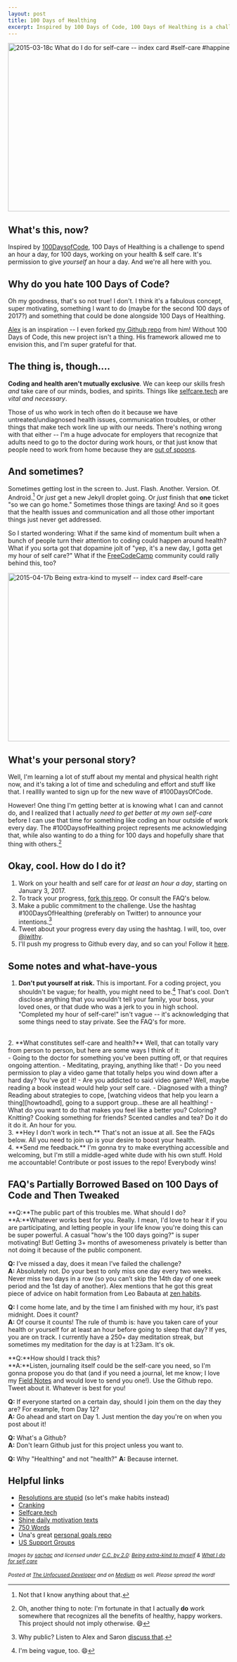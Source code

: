 ```yaml
---
layout: post
title: 100 Days of Healthing
excerpt: Inspired by 100 Days of Code, 100 Days of Healthing is a challenge to spend an hour a day, for 100 days, working on your health & self care. It's permission to give *yourself* an hour a day. And we're all here with you.
---
```


<a data-flickr-embed="true"  href="https://www.flickr.com/photos/sachac/16691122547/in/photostream/" title="2015-03-18c What do I do for self-care -- index card #self-care #happiness #comfort"><img src="https://c4.staticflickr.com/9/8726/16691122547_9348647318_z.jpg" width="640" height="383" alt="2015-03-18c What do I do for self-care -- index card #self-care #happiness #comfort"></a><script async src="//embedr.flickr.com/assets/client-code.js" charset="utf-8"></script>

## What's this, now?

Inspired by [100DaysofCode][100days], 100 Days of Healthing is a challenge to spend an hour a day, for 100 days, working on your health & self care. It's permission to give *yourself* an hour a day. And we're all here with you.

## Why do you hate 100 Days of Code?
Oh my goodness, that's so not true!  I don't. I think it's a fabulous concept, super motivating, something I want to do (maybe for the second 100 days of 2017?) and something that could be done alongside 100 Days of Healthing.

[Alex][alex] is an inspiration -- I even forked [my Github repo][gh] from him! Without 100 Days of Code, this new project isn't a thing. His framework allowed me to envision this, and I'm super grateful for that.

## The thing is, though....

**Coding and health aren't mutually exclusive**.  We can keep our skills fresh *and* take care of our minds, bodies, and spirits. Things like [selfcare.tech](http://selfcare.tech)  are *vital and necessary*.

Those of us who work in tech often do it because we have untreated/undiagnosed health issues, communication troubles, or other things that make tech work line up with our needs. There's nothing wrong with that either -- I'm a huge advocate for employers that recognize that adults need to go to the doctor during work hours, or that just know that people need to work from home because they are [out of spoons][spoons].

## And sometimes?

Sometimes getting lost in the screen to. Just. Flash. Another. Version. Of. Android.[^1] Or *just* get a new Jekyll droplet going. Or *just* finish that **one** ticket "so we can go home." Sometimes those things are taxing! And so it goes that the health issues and communication and all those other important things just never get addressed.

So I started wondering: What if the same kind of momentum built when a bunch of people turn their attention to coding could happen around health? What if you sorta got that dopamine jolt of "yep, it's a new day, I gotta get my hour of self care?" What if the [FreeCodeCamp][fcc] community could rally behind this, too?

<a data-flickr-embed="true"  href="https://www.flickr.com/photos/sachac/17157051896/in/photolist-s97nMA-sfUoL1-9sa2eX-9sd1LL-aatdKM-6PEeVj-dsx3i6-cJYTJC-oMzPb-56CUnd-9sgfe9-fsXK2T-pihpVY-qgL4mF-4f7bev-9TfaLW-ej2mct-gwmN7H-a9MFqY-gwmAC2-jSWVy4-eg9yha-dswhG8-9sgf6f-4FSfTU-aBshrA-nbuAHY-nAKQ4C-zMGBS-9sa2pR-9sge2w-nbtLM7-9sdfhX-jgW5dc-dFHiG5-r1jJAM-6EpzvX-7E3U4g-cjF8mq-5jhfU6-fZDKXs-5HCzhP-9sge6s-drgpAM-9sdfFD-9sgeD5-9FFDea-dPyiC6-9sgfeY-9sdfxp/" title="2015-04-17b Being extra-kind to myself -- index card #self-care"><img src="https://c1.staticflickr.com/8/7669/17157051896_4dac889f84_z.jpg" width="640" height="383" alt="2015-04-17b Being extra-kind to myself -- index card #self-care"></a><script async src="//embedr.flickr.com/assets/client-code.js" charset="utf-8"></script>

## What's your personal story?

Well, I'm learning a lot of stuff about my mental and physical health right now, and it's taking a lot of time and scheduling and effort and stuff like that. I realllly wanted to sign up for the new wave of #100DaysOfCode.

However! One thing I'm getting better at is knowing what I can and cannot do, and I realized that I actually *need to get better at my own self-care* before I can use that time for something like coding an hour outside of work every day. The #100DaysofHealthing project represents me acknowledging that, while also wanting to do a thing for 100 days and hopefully share that thing with others.[^2]

## Okay, cool. How do I do it?

1. Work on your health and self care for *at least an hour a day*, starting on January 3, 2017.
2. To track your progress, [fork this repo][myrepo]. Or consult the FAQ's below.
3. Make a public commitment to the challenge. Use the hashtag #100DaysOfHealthing (preferably on Twitter) to announce your intentions.[^3]
4. Tweet about your progress every day using the hashtag. I will, too, over [@jwithy][jwithy].
5. I'll push my progress to Github every day, and so can you! Follow it [here][gh].

## Some notes and what-have-yous
1. **Don't put yourself at risk.** This is important. For a coding project, you shouldn't be vague; for health, you might need to be.[^4] That's cool. Don't disclose anything that you wouldn't tell your family, your boss, your loved ones, or that dude who was a jerk to you in high school. "Completed my hour of self-care!" isn't vague -- it's acknowledging that some things need to stay private. See the FAQ's for more.
<br />
2. **What constitutes self-care and health?** Well, that can totally vary from person to person, but here are some ways I think of it:
<br />
	- Going to the doctor for something you've been putting off, or that requires ongoing attention.
	- Meditating, praying, anything like that!
	- Do you need permission to play a video game that totally helps you wind down after a hard day? You've got it!
	- Are you addicted to said video game? Well, maybe reading a book instead would help your self care.
	- Diagnosed with a thing? Reading about strategies to cope, [watching videos that help you learn a thing][howtoadhd], going to a support group...these are all healthing!
	- What do you want to do that makes you feel like a better you? Coloring? Knitting? Cooking something for friends? Scented candles and tea? Do it do it do it. An hour for you.
<br />
3. **Hey I don't work in tech.** That's not an issue at all. See the FAQs below. All you need to join up is your desire to boost your health.
<br />
4. **Send me feedback.** I'm gonna try to make everything accessible and welcoming, but I'm still a middle-aged white dude with his own stuff. Hold me accountable! Contribute or post issues to the repo! Everybody wins!

## FAQ's Partially Borrowed Based on 100 Days of Code and Then Tweaked

**Q:**The public part of this troubles me. What should I do?<br />
**A:**Whatever works best for you. Really. I mean, I'd love to hear it if you are participating, and letting people in your life know you're doing this can be super powerful. A casual "how's the 100 days going?" is super motivating! But! Getting 3+ months of awesomeness privately is better than not doing it because of the public component.

**Q:** I’ve missed a day, does it mean I’ve failed the challenge?<br />
**A:** Absolutely not. Do your best to only miss one day every two weeks. Never miss two days in a row (so you can’t skip the 14th day of one week period and the 1st day of another). Alex mentions that he got this great piece of advice on habit formation from Leo Babauta at [zen habits][zenhab].

**Q:** I come home late, and by the time I am finished with my hour, it’s past midnight. Does it count?<br />
**A:** Of course it counts! The rule of thumb is: have you taken care of your health or yourself for at least an hour before going to sleep that day? If yes, you are on track. I currently have a 250+ day meditation streak, but sometimes my meditation for the day is at 1:23am. It's ok.

**Q:**How should I track this?<br />
**A:**Listen, journaling itself could be the self-care you need, so I'm gonna propose you do that (and if you need a journal, let me know; I love my [Field Notes][fieldnotes] and would love to send you one!). Use the Github repo. Tweet about it.  Whatever is best for you!

**Q:** If everyone started on a certain day, should I join them on the day they are? For example, from Day 12?<br />
**A:** Go ahead and start on Day 1. Just mention the day you're on when you post about it!

**Q:** What's a Github?<br />
**A:** Don't learn Github just for this project unless you want to.

**Q:** Why "Healthing" and not "health?"
**A:** Because internet.

## Helpful links
- [Resolutions are stupid][resolutions] (so let's make habits instead)
- [Cranking][crank]
- [Selfcare.tech][selfcare]
- [Shine daily motivation texts][shine]
- [750 Words][750]
- Una's great [personal goals repo][goals]
- [US Support Groups][support]

<small>*Images by [sachac][sc] and licensed under [C.C. by 2.0][cc]: [Being extra-kind to myself][attrib] & [What I do for self care][attrib2]*</small>
<br />
<br />
<small>*Posted at [The Unfocused Developer][unfocused] and on [Medium][medium] as well. Please spread the word!*</small>

[^1]: Not that I know anything about that.
[^2]: Oh, another thing to note: I'm fortunate in that I actually **do** work somewhere that recognizes all the benefits of healthy, happy workers. This project should not imply otherwise. 😄
[^3]: Why public?  Listen to Alex and Saron [discuss that](http://www.codenewbie.org/podcast/100-days-of-code).
[^4]: I'm being vague, too. 😄

[attrib]: https://www.flickr.com/photos/sachac/17157051896/in/photolist-s97nMA-sfUoL1-9sa2eX-9sd1LL-aatdKM-6PEeVj-dsx3i6-cJYTJC-oMzPb-56CUnd-9sgfe9-fsXK2T-pihpVY-qgL4mF-4f7bev-9TfaLW-ej2mct-gwmN7H-a9MFqY-gwmAC2-jSWVy4-eg9yha-dswhG8-9sgf6f-4FSfTU-aBshrA-nbuAHY-nAKQ4C-zMGBS-9sa2pR-9sge2w-nbtLM7-9sdfhX-jgW5dc-dFHiG5-r1jJAM-6EpzvX-7E3U4g-cjF8mq-5jhfU6-fZDKXs-5HCzhP-9sge6s-drgpAM-9sdfFD-9sgeD5-9FFDea-dPyiC6-9sgfeY-9sdfxp/
[attrib2]: https://flic.kr/p/rqWndX
[sc]: https://www.flickr.com/photos/sachac
[cc]: https://creativecommons.org/licenses/by/2.0/
[100days]: https://medium.freecodecamp.com/join-the-100daysofcode-556ddb4579e4#.c2c5pd1h2
[alex]: https://twitter.com/ka11away
[spoons]: https://butyoudontlooksick.com/articles/written-by-christine/the-spoon-theory/
[myrepo]: https://github.com/jwithington/100-days-of-healthing
[fcc]: https://www.freecodecamp.com/
[jwithy]: http://www.twitter.com/jwithy
[gh]: https://github.com/jwithington/100-days-of-healthing
[howtoadhd]: https://www.youtube.com/channel/UC-nPM1_kSZf91ZGkcgy_95Q
[zenhab]: http://zenhabits.net/
[fieldnotes]: https://fieldnotesbrand.com/
[resolutions]: http://www.kungfugrippe.com/post/2572566804/fresh-starts
[crank]: http://www.43folders.com/2011/04/22/cranking
[selfcare]: http://selfcare.tech
[shine]: www.shinetext.com/?r=oMPO7gG
[750]: http://750words.com/
[goals]: https://github.com/una/personal-goals
[support]: https://healthfinder.gov/FindServices/SearchContext.aspx?topic=833
[medium]: https://medium.com/@jwithy/100-days-of-healthing-87b2ea71dba9#.5c5z4y4s3
[unfocused]: https://unfocused.tech/
